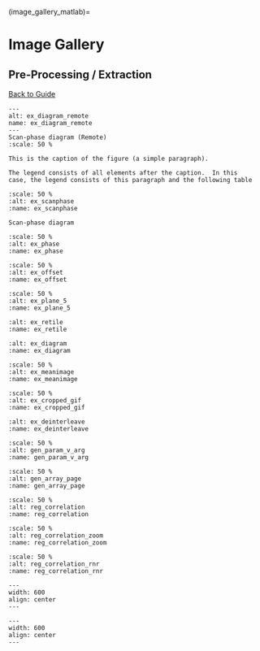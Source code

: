 (image_gallery_matlab)=
# Image Gallery

<!-- Extraction -->
## Pre-Processing / Extraction

[Back to Guide](https://cerodell.github.io/sphinx-quickstart-guide/build/html/addtoindx.html)


```{figure} https://github.com/MillerBrainObservatory/static-assets/blob/master/_images/ex_diagram.svg
---
alt: ex_diagram_remote
name: ex_diagram_remote
---
Scan-phase diagram (Remote)
:scale: 50 %

This is the caption of the figure (a simple paragraph).

The legend consists of all elements after the caption.  In this
case, the legend consists of this paragraph and the following table

```

```{figure} ./_images/ex_scanphase.svg
:scale: 50 %
:alt: ex_scanphase
:name: ex_scanphase

Scan-phase diagram
```

```{figure} ./_images/ex_phase.png
:scale: 50 %
:alt: ex_phase
:name: ex_phase
```

```{figure} ./_images/ex_offset.svg
:scale: 50 %
:alt: ex_offset
:name: ex_offset
```

```{figure} ./_images/ex_plane5.png
:scale: 50 %
:alt: ex_plane_5
:name: ex_plane_5
```

```{figure} ./_images/ex_retile.svg
:alt: ex_retile
:name: ex_retile
```

```{figure} ./_images/ex_diagram.svg
:alt: ex_diagram
:name: ex_diagram
```

```{figure} ./_images/ex_meanimage.svg
:scale: 50 %
:alt: ex_meanimage
:name: ex_meanimage
```

```{figure} ./_images/ex_cropped_raw.gif
:scale: 50 %
:alt: ex_cropped_gif
:name: ex_cropped_gif
```

```{figure} ./_images/ex_deinterleave.svg
:alt: ex_deinterleave
:name: ex_deinterleave
```

<!-- General -->

```{figure} ./_images/gen_param_v_arg.png
:scale: 50 %
:alt: gen_param_v_arg
:name: gen_param_v_arg
```

```{figure} ./_images/gen_array_page.gif
:scale: 50 %
:alt: gen_array_page
:name: gen_array_page
```

<!-- Registration -->

```{figure} ./_images/reg_correlation.png
:scale: 50 %
:alt: reg_correlation
:name: reg_correlation
```

```{figure} ./_images/reg_correlation_zoom.png
:scale: 50 %
:alt: reg_correlation_zoom
:name: reg_correlation_zoom
```

```{figure} ./_images/reg_correlation_rnr.png
:scale: 50 %
:alt: reg_correlation_rnr
:name: reg_correlation_rnr
```

```{figure} ./_images/pollen/pollen_frame.png
---
width: 600
align: center
---
```

```{thumbnail} ./_images/z_pollen_depth.svg
---
width: 600
align: center
---

```

